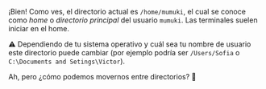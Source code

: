 ¡Bien! Como ves, el directorio actual es `/home/mumuki`, el cual se conoce como _home_ o _directorio principal_ del usuario `mumuki`. Las terminales suelen iniciar en el home. 

:warning: Dependiendo de tu sistema operativo y cuál sea tu nombre de usuario este directorio puede cambiar (por ejemplo podría ser `/Users/Sofia` o `C:\Documents and Setings\Victor`). 

Ah, pero ¿cómo podemos movernos entre directorios? :open_file_folder:
